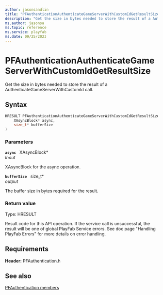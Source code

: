 ```yaml
---
author: jasonsandlin
title: "PFAuthenticationAuthenticateGameServerWithCustomIdGetResultSize"
description: "Get the size in bytes needed to store the result of a AuthenticateGameServerWithCustomId call."
ms.author: jasonsa
ms.topic: reference
ms.service: playfab
ms.date: 09/25/2023
---
```


# PFAuthenticationAuthenticateGameServerWithCustomIdGetResultSize  

Get the size in bytes needed to store the result of a AuthenticateGameServerWithCustomId call.  

## Syntax  
  
```cpp
HRESULT PFAuthenticationAuthenticateGameServerWithCustomIdGetResultSize(  
    XAsyncBlock* async,  
    size_t* bufferSize  
)  
```  
  
### Parameters  
  
**`async`** &nbsp; XAsyncBlock*  
*_Inout_*  
  
XAsyncBlock for the async operation.  
  
**`bufferSize`** &nbsp; size_t*  
*output*  
  
The buffer size in bytes required for the result.  
  
  
### Return value
Type: HRESULT
  
Result code for this API operation. If the service call is unsuccessful, the result will be one of global PlayFab Service errors. See doc page "Handling PlayFab Errors" for more details on error handling.
  
  
## Requirements  
  
**Header:** PFAuthentication.h
  
## See also  
[PFAuthentication members](../pfauthentication_members.md)  

  
  
